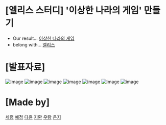 # [엘리스 스터디] '이상한 나라의 게임' 만들기
+ Our result... [이상한 나라의 게임](https://elicegame.netlify.app/)
+ belong with... [엘리스](https://academy.elice.io/explore)

# [발표자료]
![image](https://user-images.githubusercontent.com/50292050/169122599-f94075ed-3d7f-4aba-b2bf-f274b4c96723.png)
![image](https://user-images.githubusercontent.com/50292050/169122673-7c197f53-c3f0-47d6-be86-81d0d200a28b.png)
![image](https://user-images.githubusercontent.com/50292050/169122702-7afd7d8d-94d7-430a-bcd8-49c4021e05f5.png)
![image](https://user-images.githubusercontent.com/50292050/169263583-34ca291d-4bb9-4d0d-995e-dafb4994fff0.png)
![image](https://user-images.githubusercontent.com/50292050/169263766-633381f4-4a89-42b1-bcb2-32b71b92f5a7.png)
![image](https://user-images.githubusercontent.com/50292050/169487132-24f560ee-583b-410a-8bca-51eec1bc08ec.png)
![image](https://user-images.githubusercontent.com/50292050/169122792-2ad4cda6-c245-4368-9ef8-0a6d1d705c97.png)

# [Made by]
[세령](https://github.com/ssryoung)
[예정](https://github.com/bananana0118)
[다윤](https://github.com/onurleft)
[지환](https://github.com/shinbian11)
[우람](https://github.com/jibmusae)
[은지](https://github.com/dmswldmswl)
